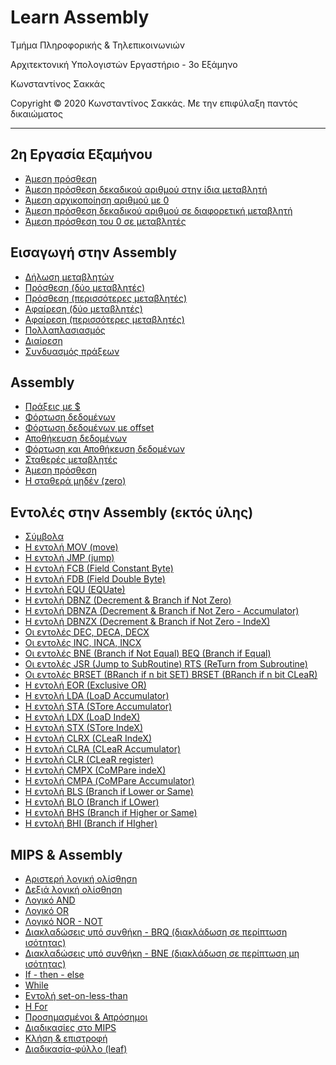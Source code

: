 <html>
<head>

</head>
<body>
<h1> Learn Assembly</h1>
<p> Τμήμα Πληροφορικής & Τηλεπικοινωνιών </p>
<p>Αρχιτεκτονική Υπολογιστών Εργαστήριο - 3ο Εξάμηνο </p>
<p> Κωνσταντίνος Σακκάς</p>
<p>Copyright © 2020 Κωνσταντίνος Σακκάς. Με την επιφύλαξη παντός δικαιώματος</p>
<hr>
<h2>2η Εργασία Εξαμήνου</h2>
<ul>
<li><a href="https://github.com/ksakkas/Learn-Assembly/blob/master/Code/addi.s">Άμεση πρόσθεση</a></li> 
<li><a href="https://github.com/ksakkas/Learn-Assembly/blob/master/Code/addin.asm">Άμεση πρόσθεση δεκαδικού αριθμού στην ίδια μεταβλητή</a></li> 
<li><a href="https://github.com/ksakkas/Learn-Assembly/blob/master/Code/addin0.asm">Άμεση αρχικοποίηση αριθμού με 0</a></li> 
<li><a href="https://github.com/ksakkas/Learn-Assembly/blob/master/Code/addin2.asm">Άμεση πρόσθεση δεκαδικού αριθμού σε διαφορετική μεταβλητή</a></li> 
<li><a href="https://github.com/ksakkas/Learn-Assembly/blob/master/Code/zero.s">Άμεση πρόσθεση του 0 σε μεταβλητές</a></li> 

</ul>


<h2>Εισαγωγή στην Assembly</h2>
<ul>
<li><a href="https://github.com/ksakkas/Learn-Assembly/blob/master/Code/declaration.s">Δήλωση μεταβλητών</a></li> 
<li><a href="https://github.com/ksakkas/Learn-Assembly/blob/master/Code/add.s">Πρόσθεση (δύο μεταβλητές)</a></li> 
<li><a href="https://github.com/ksakkas/Learn-Assembly/blob/master/Code/add2.s">Πρόσθεση (περισσότερες μεταβλητές)</a></li> 
<li><a href="https://github.com/ksakkas/Learn-Assembly/blob/master/Code/substract.s">Αφαίρεση (δύο μεταβλητές)</a></li> 
<li><a href="https://github.com/ksakkas/Learn-Assembly/blob/master/Code/substract2.s">Αφαίρεση (περισσότερες μεταβλητές)</a></li> 
<li><a href="https://github.com/ksakkas/Learn-Assembly/blob/master/Code/multiplication.s">Πολλαπλασιασμός</a></li> 
<li><a href="https://github.com/ksakkas/Learn-Assembly/blob/master/Code/div.s">Διαίρεση</a></li> 
<li><a href="https://github.com/ksakkas/Learn-Assembly/blob/master/Code/acts.s">Συνδυασμός πράξεων</a></li> 
</ul>

<h2>Assembly</h2>
<ul>
<li><a href="https://github.com/ksakkas/Learn-Assembly/blob/master/Code/addr.s">Πράξεις με $</a></li>
<li><a href="https://github.com/ksakkas/Learn-Assembly/blob/master/Code/lw.s">Φόρτωση δεδομένων</a></li>
<li><a href="https://github.com/ksakkas/Learn-Assembly/blob/master/Code/lwe.s">Φόρτωση δεδομένων με offset</a></li>
<li><a href="https://github.com/ksakkas/Learn-Assembly/blob/master/Code/sw.s">Αποθήκευση δεδομένων</a></li>
<li><a href="https://github.com/ksakkas/Learn-Assembly/blob/master/Code/lsw.s">Φόρτωση και Αποθήκευση δεδομένων</a></li>
<li><a href="https://github.com/ksakkas/Learn-Assembly/blob/master/Code/const.s">Σταθερές μεταβλητές</a></li>
<li><a href="https://github.com/ksakkas/Learn-Assembly/blob/master/Code/addi.s">Άμεση πρόσθεση</a></li>
<li><a href="https://github.com/ksakkas/Learn-Assembly/blob/master/Code/zero.s">Η σταθερά μηδέν (zero)</a></li> 
</ul>

<h2>Εντολές στην Assembly (εκτός ύλης)</h2>
<ul>
<li><a href="https://github.com/ksakkas/Learn-Assembly/blob/master/Code/intdr.s">Σύμβολα</a></li>
<li><a href="https://github.com/ksakkas/Learn-Assembly/blob/master/Code/mov.s">Η εντολή MOV (move)</a></li>
<li><a href="https://github.com/ksakkas/Learn-Assembly/blob/master/Code/jump.s">Η εντολή JMP (jump)</a></li>
<li><a href="https://github.com/ksakkas/Learn-Assembly/blob/master/Code/fcb.s">Η εντολή FCB (Field Constant Byte)</a></li>
<li><a href="https://github.com/ksakkas/Learn-Assembly/blob/master/Code/fdb.s">Η εντολή FDB (Field Double Byte)</a></li>
<li><a href="https://github.com/ksakkas/Learn-Assembly/blob/master/Code/equ.s">Η εντολή EQU (EQUate)
</a></li>
<li><a href="https://github.com/ksakkas/Learn-Assembly/blob/master/Code/dbnz.s">Η εντολή DBNZ (Decrement & Branch if Not Zero)</a></li>
<li><a href="https://github.com/ksakkas/Learn-Assembly/blob/master/Code/dbnza.s">Η εντολή DBNZA (Decrement & Branch if Not Zero - Accumulator)</a></li>
<li><a href="https://github.com/ksakkas/Learn-Assembly/blob/master/Code/dbnzx.s">Η εντολή DBNZX (Decrement & Branch if Not  Zero - IndeX)</a></li>
<li><a href="https://github.com/ksakkas/Learn-Assembly/blob/master/Code/dec.s">Οι εντολές DEC, DECA, DECX
</a></li>
<li><a href="https://github.com/ksakkas/Learn-Assembly/blob/master/Code/inc.s">Οι εντολές INC, INCA, INCX
</a></li>
<li><a href="https://github.com/ksakkas/Learn-Assembly/blob/master/Code/bne_beq.s">Οι εντολές BNE (Branch if Not Equal)  BEQ (Branch if Equal)</a></li>
<li><a href="https://github.com/ksakkas/Learn-Assembly/blob/master/Code/jsr_rts.s">Οι εντολές JSR (Jump to SubRoutine)  RTS (ReTurn from Subroutine)</a></li>
<li><a href="https://github.com/ksakkas/Learn-Assembly/blob/master/Code/brset_brclear.s">Οι εντολές BRSET (BRanch if n bit SET)  BRSET (BRanch if n bit CLeaR)</a></li>
<li><a href="https://github.com/ksakkas/Learn-Assembly/blob/master/Code/eor.s">Η εντολή EOR (Exclusive OR) </a></li>
<li><a href="https://github.com/ksakkas/Learn-Assembly/blob/master/Code/lda.s">Η εντολή LDA (LoaD Accumulator)</a></li>
<li><a href="https://github.com/ksakkas/Learn-Assembly/blob/master/Code/sta.s">Η εντολή SΤA (STore Accumulator)</a></li>
<li><a href="https://github.com/ksakkas/Learn-Assembly/blob/master/Code/ldx.s">Η εντολή LDX (LoaD IndeX)</a></li>
<li><a href="https://github.com/ksakkas/Learn-Assembly/blob/master/Code/stx.s">Η εντολή SΤX (STore IndeX)</a></li>
<li><a href="https://github.com/ksakkas/Learn-Assembly/blob/master/Code/clrx.s">Η εντολή CLRX (CLeaR IndeX)</a></li>
<li><a href="https://github.com/ksakkas/Learn-Assembly/blob/master/Code/clra.s">Η εντολή CLRA (CLeaR Accumulator)</a></li>
<li><a href="https://github.com/ksakkas/Learn-Assembly/blob/master/Code/clr.s">Η εντολή CLR (CLeaR register)</a></li>
<li><a href="https://github.com/ksakkas/Learn-Assembly/blob/master/Code/cmpx.s">Η εντολή CMPX (CoMPare indeX)</a></li>
<li><a href="https://github.com/ksakkas/Learn-Assembly/blob/master/Code/cmpa.s">Η εντολή CMPΑ (CoMPare Αccumulator)</a></li>
<li><a href="https://github.com/ksakkas/Learn-Assembly/blob/master/Code/bls.s">Η εντολή BLS (Branch if Lower or Same)</a></li>
<li><a href="https://github.com/ksakkas/Learn-Assembly/blob/master/Code/blo.s">Η εντολή BLO (Branch if LOwer)</a></li>
<li><a href="https://github.com/ksakkas/Learn-Assembly/blob/master/Code/bhs.s">Η εντολή BHS (Branch if Higher or Same)</a></li>
<li><a href="https://github.com/ksakkas/Learn-Assembly/blob/master/Code/bhi.s">Η εντολή BHI (Branch if HIgher)</a></li>
</ul>

<h2>MIPS & Assembly</h2>
<ul>
<li><a href="https://github.com/ksakkas/Learn-Assembly/blob/master/Code/sll.s">Αριστερή λογική ολίσθηση</a></li>
<li><a href="https://github.com/ksakkas/Learn-Assembly/blob/master/Code/srl.s">Δεξιά λογική ολίσθηση</a></li>
<li><a href="https://github.com/ksakkas/Learn-Assembly/blob/master/Code/and.s">Λογικό AND</a></li>
<li><a href="https://github.com/ksakkas/Learn-Assembly/blob/master/Code/or.s">Λογικό OR</a></li>
<li><a href="https://github.com/ksakkas/Learn-Assembly/blob/master/Code/nor.s">Λογικό NOR - NOT</a></li>
<li><a href="https://github.com/ksakkas/Learn-Assembly/blob/master/Code/beq.s">∆ιακλαδώσεις υπό συνθήκη - BRQ (διακλάδωση σε περίπτωση ισότητας)</a></li>
<li><a href="https://github.com/ksakkas/Learn-Assembly/blob/master/Code/bne.s">∆ιακλαδώσεις υπό συνθήκη - BNE (διακλάδωση σε περίπτωση µη  ισότητας)</a></li>
<li><a href="https://github.com/ksakkas/Learn-Assembly/blob/master/Code/if_then_else.s">If - then - else</a></li>
<li><a href="https://github.com/ksakkas/Learn-Assembly/blob/master/Code/while.s">While</a></li>
<li><a href="https://github.com/ksakkas/Learn-Assembly/blob/master/Code/slt.s">Εντολή set-on-less-than
</a></li>
<li><a href="https://github.com/ksakkas/Learn-Assembly/blob/master/Code/for.asm">Η For
</a></li>
<li><a href="https://github.com/ksakkas/Learn-Assembly/blob/master/Code/slt_sltu.s">Προσηµασµένοι & Απρόσηµοι</a></li>
<li><a href="https://github.com/ksakkas/Learn-Assembly/blob/master/Code/mps.s">∆ιαδικασίες στο MIPS</a></li>
<li><a href="https://github.com/ksakkas/Learn-Assembly/blob/master/Code/jal_jr.s">Κλήση & επιστροφή</a></li>
<li><a href="https://github.com/ksakkas/Learn-Assembly/blob/master/Code/leaf.s">∆ιαδικασία-φύλλο (leaf)</a></li>

</ul>

</body>
</html>
